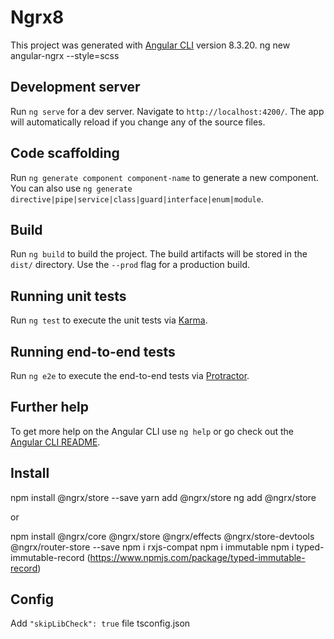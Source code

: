 # Ngrx8

This project was generated with [Angular CLI](https://github.com/angular/angular-cli) version 8.3.20.
ng new angular-ngrx --style=scss

## Development server

Run `ng serve` for a dev server. Navigate to `http://localhost:4200/`. The app will automatically reload if you change any of the source files.

## Code scaffolding

Run `ng generate component component-name` to generate a new component. You can also use `ng generate directive|pipe|service|class|guard|interface|enum|module`.

## Build

Run `ng build` to build the project. The build artifacts will be stored in the `dist/` directory. Use the `--prod` flag for a production build.

## Running unit tests

Run `ng test` to execute the unit tests via [Karma](https://karma-runner.github.io).

## Running end-to-end tests

Run `ng e2e` to execute the end-to-end tests via [Protractor](http://www.protractortest.org/).

## Further help

To get more help on the Angular CLI use `ng help` or go check out the [Angular CLI README](https://github.com/angular/angular-cli/blob/master/README.md).

## Install

npm install @ngrx/store --save
yarn add @ngrx/store
ng add @ngrx/store

or

npm install @ngrx/core @ngrx/store @ngrx/effects @ngrx/store-devtools @ngrx/router-store --save
npm i rxjs-compat
npm i immutable
npm i typed-immutable-record (https://www.npmjs.com/package/typed-immutable-record)

## Config
Add `"skipLibCheck": true` file tsconfig.json
